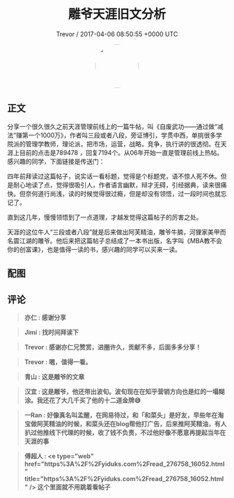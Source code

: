 <h1 align="center">雕爷天涯旧文分析</h1>
<p align="center">
    <a>Trevor / 2017-04-06 08:50:55 &#43;0000 UTC</a>
</p>

<div align="center">
    <img src="https://images.zsxq.com/FnISayVkW22ZVBGu6gGJ4iQCLV7-?e=1590940799&amp;token=kIxbL07-8jAj8w1n4s9zv64FuZZNEATmlU_Vm6zD:gTYAdZm4Ld4q_ynqUgqZoND4vPA=" width="100" height="100" style="border:1px solid;border-radius:50%; color:#ffffff"/>
</div>

## 正文

<div>
分享一个很久很久之前天涯管理前线上的一篇牛帖，叫《自废武功——通过做“减法”赚第一个1000万》，作者叫三段或者八段，旁证博引，学贯中西，单挑很多学院派的管理学教师，理论派，把市场，运营，战略，竞争，执行讲的很透彻。在天涯上目前的点击是789478 ，回复7194个。从06年开始一直是管理前线上热帖。感兴趣的同学，下面链接是传送门：



四年前拜读过这篇帖子，说实话一看标题，觉得是个标题党，语不惊人死不休。但是耐心地读了点，觉得很吸引人，作者语言幽默，辩才无碍，引经据典，读来很痛快。但奈何道行尚浅，读的时候觉得很过瘾，但是却没有领悟，过一段时间也就忘记了。

直到这几年，慢慢领悟到了一点道理，才越发觉得这篇帖子的厉害之处。

天涯的这位牛人“三段或者八段”就是后来做出阿芙精油，雕爷牛腩，河狸家美甲而名震江湖的雕爷。他后来把这篇帖子总结成了一本书出版，名字叫《MBA教不会你的创富课》，也是值得一读的书，感兴趣的同学可以买来一读。
</div>

## 配图
<div class="image" align="center">

</div>

## 评论

<div align="left">
<div>

<blockquote >
<span> <strong>亦仁 : 感谢分享 </strong></span>
</blockquote>

<blockquote >
<span> <strong>Jimi : 找时间拜读下 </strong></span>
</blockquote>

<blockquote >
<span> <strong>Trevor : 感谢亦仁兄赞赏，进圈许久，贡献不多，后面多多分享！ </strong></span>
</blockquote>

<blockquote >
<span> <strong>Trevor : 嗯，值得一看。 </strong></span>
</blockquote>

<blockquote >
<span> <strong>青山 : 这是雕爷的文章 </strong></span>
</blockquote>

<blockquote >
<span> <strong>汉宜 : 这是雕爷，他还带出波旬。波旬现在在知乎营销方向也是红的一塌糊涂。我还花了大几千买了他的十二道金牌😅 </strong></span>
</blockquote>

<blockquote >
<span> <strong>一Ran : 好像真名叫孟醒，在网易待过，和「和菜头」是好友，早些年在淘宝做阿芙精油的时候，和菜头还在blog帮他打广告，后来推阿芙精油，有人扒过他推线下代理的时候，收了钱不负责，不过他好像不愿意再提起当年在天涯的事 </strong></span>
</blockquote>

<blockquote >
<span> <strong>傅超人 : &lt;e type=&#34;web&#34; href=&#34;https%3A%2F%2Fyiduks.com%2Fread_276758_16052.html&#34; title=&#34;https%3A%2F%2Fyiduks.com%2Fread_276758_16052.html&#34; /&gt;
这个里面就不用跳着看帖子 </strong></span>
</blockquote>

</div>
</div>